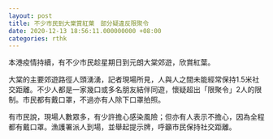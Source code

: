 ```yaml
---
layout: post
title: 不少市民到大棠賞紅葉　部分疑違反限聚令
date: 2020-12-13 18:56:11.000000000 +08:00
categories: rthk
---
```


本港疫情持續，有不少市民趁星期日到元朗大棠郊遊，欣賞紅葉。

大棠的主要郊遊路徑人頭湧湧，記者現場所見，人與人之間未能經常保持1.5米社交距離。不少人都是一家幾口或多名朋友結伴同遊，懷疑超出「限聚令」2人的限制。市民都有戴口罩，不過亦有人除下口罩拍照。

有市民說，現場人數眾多，有少許擔心感染風險；但亦有人表示不擔心，因為全程都有戴口罩。漁護署派人到場，並舉起提示牌，呼籲市民保持社交距離。
